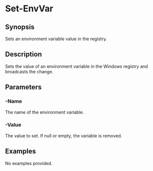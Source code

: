 # Set-EnvVar

## Synopsis

Sets an environment variable value in the registry.

## Description

Sets the value of an environment variable in the Windows registry and broadcasts the change.

## Parameters
### -Name

The name of the environment variable.
### -Value

The value to set. If null or empty, the variable is removed.
## Examples
No examples provided.
